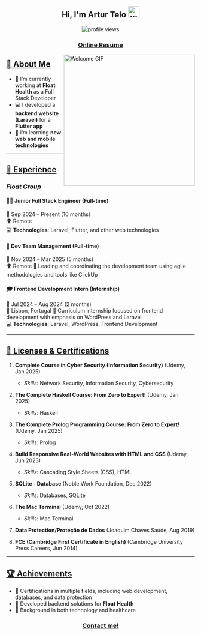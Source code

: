 <div align="center">
  <h2 align="center">
    Hi, I'm Artur Telo
    <img src="https://raw.githubusercontent.com/MartinHeinz/MartinHeinz/master/wave.gif" width="30px" alt="wave">
  </h2>
  <img src="https://komarev.com/ghpvc/?username=ArturTelo&color=5D777B&style=for-the-badge" alt="profile views">
  <h3><a href="https://arturtelo.github.io/assets/cv.html">Online Resume</a></h3>
</div>

<img src="https://user-images.githubusercontent.com/74038190/212748842-9fcbad5b-6173-4175-8a61-521f3dbb7514.gif" alt="Welcome GIF" align="right" width="350"/>

## [🚀 About Me](https://arturtelo.github.io)

- 🔭 I’m currently working at **Float Health** as a Full Stack Developer  
- 💻 I developed a **backend website (Laravel)** for a **Flutter app**  
- 🌱 I’m learning **new web and mobile technologies**  

---

## [🌟 Experience](https://arturtelo.github.io)

### *Float Group*

#### 🧑‍💻 Junior Full Stack Engineer (Full-time)  
📅 Sep 2024 – Present (10 months)  
🌍 Remote  
💻 **Technologies**: Laravel, Flutter, and other web technologies  

#### 👥 Dev Team Management (Full-time)  
📅 Nov 2024 – Mar 2025 (5 months)  
🌍 Remote
🧩 Leading and coordinating the development team using agile methodologies and tools like ClickUp  

#### 🎓 Frontend Development Intern (Internship)  
📅 Jul 2024 – Aug 2024 (2 months)  
📍 Lisbon, Portugal 
📝 Curriculum internship focused on frontend development with emphasis on WordPress and Laravel  
💻 **Technologies**: Laravel, WordPress, Frontend Development

---

## [📜 Licenses & Certifications](https://arturtelo.github.io)

1. **Complete Course in Cyber Security (Information Security)** (Udemy, Jan 2025)  
   - _Skills_: Network Security, Information Security, Cybersecurity  

2. **The Complete Haskell Course: From Zero to Expert!** (Udemy, Jan 2025)  
   - _Skills_: Haskell  

3. **The Complete Prolog Programming Course: From Zero to Expert!** (Udemy, Jan 2025)  
   - _Skills_: Prolog  

4. **Build Responsive Real-World Websites with HTML and CSS** (Udemy, Jun 2023)  
   - _Skills_: Cascading Style Sheets (CSS), HTML  

5. **SQLite - Database** (Noble Work Foundation, Dec 2022)  
   - _Skills_: Databases, SQLite  

6. **The Mac Terminal** (Udemy, Oct 2022)  
   - _Skills_: Mac Terminal  

7. **Data Protection/Proteção de Dados** (Joaquim Chaves Saúde, Aug 2019)  

8. **FCE (Cambridge First Certificate in English)** (Cambridge University Press Careers, Jun 2014)

---

## [🏆 Achievements](https://arturtelo.github.io)

- 🥇 Certifications in multiple fields, including web development, databases, and data protection  
- 🚀 Developed backend solutions for **Float Health**  
- 🌟 Background in both technology and healthcare

<h3 align = "center" ><a href="mailto:up2021044878@up.pt">Contact me!</a></h3>

